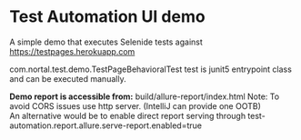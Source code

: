 # Test Automation UI demo

A simple demo that executes Selenide tests against https://testpages.herokuapp.com

com.nortal.test.demo.TestPageBehavioralTest test is junit5 entrypoint class and can be executed manually.

**Demo report is accessible from:** build/allure-report/index.html
Note: To avoid CORS issues use http server. (IntelliJ can provide one OOTB) \
An alternative would be to enable direct report serving through test-automation.report.allure.serve-report.enabled=true
